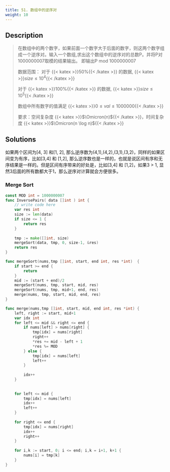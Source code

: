 ```yaml
---
title: 51. 数组中的逆序对
weight: 10
---
```



## Description

> 在数组中的两个数字，如果前面一个数字大于后面的数字，则这两个数字组成一个逆序对。输入一个数组,求出这个数组中的逆序对的总数P。并将P对1000000007取模的结果输出。 即输出P mod 1000000007
> 
> 数据范围：  对于 {{< katex >}}$50\%${{< /katex >}} 的数据, {{< katex >}}$size \leq 10^4${{< /katex >}}
>  
> 对于 {{< katex >}}$100\%${{< /katex >}} 的数据, {{< katex >}}$size\leq 10^5${{< /katex >}} 
>  
> 数组中所有数字的值满足 {{< katex >}}$0 \le val \le 1000000${{< /katex >}}
> 
> 要求：空间复杂度 {{< katex >}}$\Omicron(n)${{< /katex >}}，时间复杂度 {{< katex >}}$\Omicron(n \log n)${{< /katex >}}


## Solutions
如果两个区间为[4, 3] 和[1, 2], 那么逆序数为(4,1),(4,2),(3,1),(3,2)，同样的如果区间变为有序，比如[3,4] 和 [1,2], 那么逆序数也是一样的，也就是说区间有序和无序结果是一样的。但是区间有序带来的好处是，比如[3,4] 和 [1,2]，如果3 > 1, 显然3后面的所有数都大于1，那么逆序对计算就会方便很多。
### Merge Sort
```go
const MOD int = 1000000007
func InversePairs( data []int ) int {
    // write code here
    var res int
    size := len(data)
    if size <= 1 {
        return res
    }
    
    tmp := make([]int, size)
    mergeSort(data, tmp, 0, size-1, &res)
    return res
}

func mergeSort(nums,tmp []int, start, end int, res *int)  {
    if start >= end {
        return
    }
    mid := (start + end)/2
    mergeSort(nums, tmp, start, mid, res)
    mergeSort(nums, tmp, mid+1, end, res)
    merge(nums, tmp, start, mid, end, res)
}

func merge(nums,tmp []int, start, mid, end int, res *int) {
    left, right := start, mid+1
    var idx int
    for left <= mid && right <= end {
        if nums[left] > nums[right] {
            tmp[idx] = nums[right]
            right++
            *res += mid - left + 1
            *res %= MOD
        } else {
            tmp[idx] = nums[left]
            left++
        }
        
        idx++
    }
    
    
    for left <= mid {
        tmp[idx] = nums[left]
        idx++
        left++
    }
    
    for right <= end {
        tmp[idx] = nums[right]
        idx++
        right++
    }
    
    for i,k := start, 0; i <= end; i,k = i+1, k+1 {
        nums[i] = tmp[k]
    }
}
```
